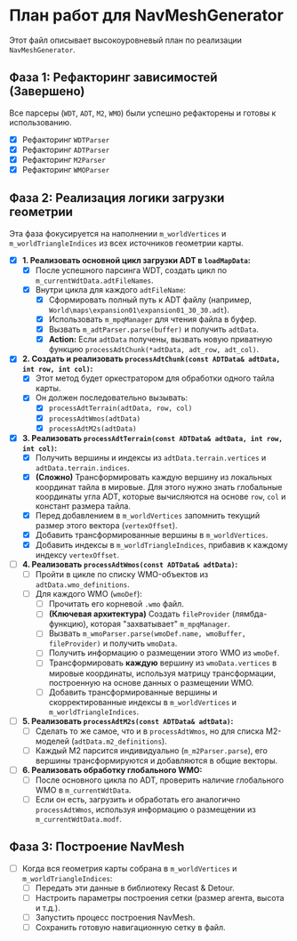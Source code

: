 # План работ для NavMeshGenerator

Этот файл описывает высокоуровневый план по реализации `NavMeshGenerator`.

## Фаза 1: Рефакторинг зависимостей (Завершено)

Все парсеры (`WDT`, `ADT`, `M2`, `WMO`) были успешно рефакторены и готовы к использованию.

- [x] Рефакторинг `WDTParser`
- [x] Рефакторинг `ADTParser`
- [x] Рефакторинг `M2Parser`
- [x] Рефакторинг `WMOParser`

## Фаза 2: Реализация логики загрузки геометрии

Эта фаза фокусируется на наполнении `m_worldVertices` и `m_worldTriangleIndices` из всех источников геометрии карты.

- [x] **1. Реализовать основной цикл загрузки ADT в `loadMapData`:**
  - [x] После успешного парсинга WDT, создать цикл по `m_currentWdtData.adtFileNames`.
  - [x] Внутри цикла для каждого `adtFileName`:
    - [x] Сформировать полный путь к ADT файлу (например, `World\maps\expansion01\expansion01_30_30.adt`).
    - [x] Использовать `m_mpqManager` для чтения файла в буфер.
    - [x] Вызвать `m_adtParser.parse(buffer)` и получить `adtData`.
    - [x] **Action:** Если `adtData` получены, вызвать новую приватную функцию `processAdtChunk(*adtData, adt_row, adt_col)`.

- [x] **2. Создать и реализовать `processAdtChunk(const ADTData& adtData, int row, int col)`:**
  - [x] Этот метод будет оркестратором для обработки одного тайла карты.
  - [x] Он должен последовательно вызывать:
    - [x] `processAdtTerrain(adtData, row, col)`
    - [x] `processAdtWmos(adtData)`
    - [x] `processAdtM2s(adtData)`

- [x] **3. Реализовать `processAdtTerrain(const ADTData& adtData, int row, int col)`:**
  - [x] Получить вершины и индексы из `adtData.terrain.vertices` и `adtData.terrain.indices`.
  - [x] **(Сложно)** Трансформировать каждую вершину из локальных координат тайла в мировые. Для этого нужно знать глобальные координаты угла ADT, которые вычисляются на основе `row`, `col` и констант размера тайла.
  - [x] Перед добавлением в `m_worldVertices` запомнить текущий размер этого вектора (`vertexOffset`).
  - [x] Добавить трансформированные вершины в `m_worldVertices`.
  - [x] Добавить индексы в `m_worldTriangleIndices`, прибавив к каждому индексу `vertexOffset`.

- [ ] **4. Реализовать `processAdtWmos(const ADTData& adtData)`:**
  - [ ] Пройти в цикле по списку WMO-объектов из `adtData.wmo_definitions`.
  - [ ] Для каждого WMO (`wmoDef`):
    - [ ] Прочитать его корневой `.wmo` файл.
    - [ ] **(Ключевая архитектура)** Создать `fileProvider` (лямбда-функцию), которая "захватывает" `m_mpqManager`.
    - [ ] Вызвать `m_wmoParser.parse(wmoDef.name, wmoBuffer, fileProvider)` и получить `wmoData`.
    - [ ] Получить информацию о размещении этого WMO из `wmoDef`.
    - [ ] Трансформировать **каждую** вершину из `wmoData.vertices` в мировые координаты, используя матрицу трансформации, построенную на основе данных о размещении WMO.
    - [ ] Добавить трансформированные вершины и скорректированные индексы в `m_worldVertices` и `m_worldTriangleIndices`.

- [ ] **5. Реализовать `processAdtM2s(const ADTData& adtData)`:**
  - [ ] Сделать то же самое, что и в `processAdtWmos`, но для списка M2-моделей (`adtData.m2_definitions`).
  - [ ] Каждый M2 парсится индивидуально (`m_m2Parser.parse`), его вершины трансформируются и добавляются в общие векторы.

- [ ] **6. Реализовать обработку глобального WMO:**
  - [ ] После основного цикла по ADT, проверить наличие глобального WMO в `m_currentWdtData`.
  - [ ] Если он есть, загрузить и обработать его аналогично `processAdtWmos`, используя информацию о размещении из `m_currentWdtData.modf`.

## Фаза 3: Построение NavMesh

- [ ] Когда вся геометрия карты собрана в `m_worldVertices` и `m_worldTriangleIndices`:
  - [ ] Передать эти данные в библиотеку Recast & Detour.
  - [ ] Настроить параметры построения сетки (размер агента, высота и т.д.).
  - [ ] Запустить процесс построения NavMesh.
  - [ ] Сохранить готовую навигационную сетку в файл.
